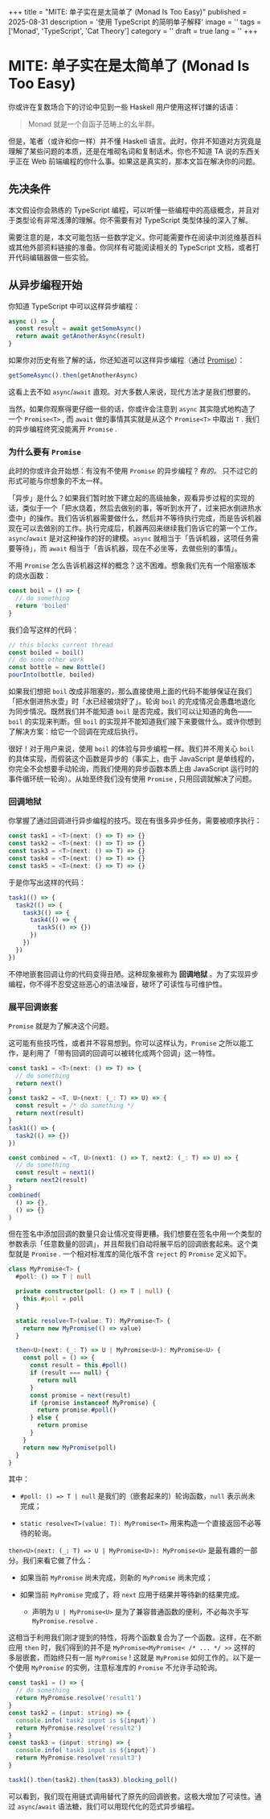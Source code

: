 +++
title = "MITE: 单子实在是太简单了 (Monad Is Too Easy)"
published = 2025-08-31
description = '使用 TypeScript 的简明单子解释'
image = ''
tags = ['Monad', 'TypeScript', 'Cat Theory']
category = ''
draft = true
lang = ''
+++

# MITE: 单子实在是太简单了 (Monad Is Too Easy)

你或许在复数场合下的讨论中见到一些 Haskell 用户使用这样讨嫌的话语：

> Monad 就是一个自函子范畴上的幺半群。

但是，笔者（或许和你一样）并不懂 Haskell 语言。此时，你并不知道对方究竟是理解了某些问题的本质，还是在堆砌名词和复制话术。你也不知道 TA 说的东西关乎正在 Web 前端编程的你什么事。如果这是真实的，那本文旨在解决你的问题。

## 先决条件

本文假设你会熟练的 TypeScript 编程，可以听懂一些编程中的高级概念，并且对于类型论有非常浅薄的理解。你不需要有对 TypeScript 类型体操的深入了解。

需要注意的是，本文可能包括一些数学定义。你可能需要作在阅读中浏览维基百科或其他外部资料链接的准备。你同样有可能阅读相关的 TypeScript 文档，或者打开代码编辑器做一些实验。

## 从异步编程开始

你知道 TypeScript 中可以这样异步编程：

```typescript
async () => {
  const result = await getSomeAsync()
  return await getAnotherAsync(result)
}
```

如果你对历史有些了解的话，你还知道可以这样异步编程（通过 [Promise](https://developer.mozilla.org/en-US/docs/Web/JavaScript/Reference/Global_Objects/Promise)）：

```typescript
getSomeAsync().then(getAnotherAsync)
```

这看上去不如 `async`/`await` 直观。对大多数人来说，现代方法才是我们想要的。

当然，如果你观察得更仔细一些的话，你或许会注意到 `async` 其实隐式地构造了一个 `Promise<T>` , 而 `await` 做的事情其实就是从这个 `Promise<T>` 中取出 `T` . 我们的异步编程终究没能离开 `Promise` .

### 为什么要有 `Promise`

此时的你或许会开始想：有没有不使用 `Promise` 的异步编程？*有的。* 只不过它的形式可能与你想象的不太一样。

「异步」是什么？如果我们暂时放下建立起的高级抽象，观看异步过程的实现的话，类似于一个「把水烧着，然后去做别的事，等听到水开了，过来把水倒进热水壶中」的操作。我们告诉机器需要做什么，然后并不等待执行完成，而是告诉机器现在可以去做别的工作。执行完成后，机器再回来继续我们告诉它的第一个工作。`async`/`await` 是对这种操作的好的建模。`async` 就相当于「告诉机器，这项任务需要等待」，而 `await` 相当于「告诉机器，现在不必坐等，去做些别的事情」。

不用 `Promise` 怎么告诉机器这样的概念？这不困难。想象我们先有一个阻塞版本的烧水函数：

```typescript
const boil = () => {
  // do something
  return 'boiled'
}
```

我们会写这样的代码：

```typescript
// this blocks current thread
const boiled = boil()
// do some other work
const bottle = new Bottle()
pourInto(bottle, boiled)
```

如果我们想把 `boil` 改成非阻塞的，那么直接使用上面的代码不能够保证在我们「把水倒进热水壶」时「水已经被烧好了」。轮询 `boil` 的完成情况会愚蠢地退化为同步情况。既然我们并不能知道 `boil` 是否完成，我们可以让知道的角色—— `boil` 的实现来判断。但 `boil` 的实现并不能知道我们接下来要做什么。或许你想到了解决方案：给它一个回调在完成后执行。

很好！对于用户来说，使用 `boil` 的体验与异步编程一样。我们并不用关心 `boil` 的具体实现，而假装这个函数是异步的（事实上，由于 JavaScript 是单线程的，你完全不会想要手动轮询，而我们使用的异步函数本质上由 JavaScript 运行时的事件循环统一轮询）。从始至终我们没有使用 `Promise` , 只用回调就解决了问题。

### 回调地狱

你掌握了通过回调进行异步编程的技巧。现在有很多异步任务，需要被顺序执行：

```typescript
const task1 = <T>(next: () => T) => {}
const task2 = <T>(next: () => T) => {}
const task3 = <T>(next: () => T) => {}
const task4 = <T>(next: () => T) => {}
const task5 = <T>(next: () => T) => {}
```

于是你写出这样的代码：

```typescript
task1(() => {
  task2(() => {
    task3(() => {
      task4(() => {
        task5(() => {})
      })
    })
  })
})
```

不停地嵌套回调让你的代码变得丑陋。这种现象被称为 **回调地狱** 。为了实现异步编程，你不得不忍受这些恶心的语法噪音，破坏了可读性与可维护性。

### 展平回调嵌套

`Promise` 就是为了解决这个问题。

这可能有些技巧性，或者并不容易想到。你可以这样认为，`Promise` 之所以能工作，是利用了「带有回调的回调可以被转化成两个回调」这一特性。

```typescript
const task1 = <T>(next: () => T) => {
  // do something
  return next()
}
const task2 = <T, U>(next: (_: T) => U) => {
  const result = /* do something */
  return next(result)
}
task1(() => {
  task2(() => {})
})

const combined = <T, U>(next1: () => T, next2: (_: T) => U) => {
  // do something
  const result = next1()
  return next2(result)
}
combined(
  () => {},
  () => {}
)
```

但在签名中添加回调的数量只会让情况变得更糟。我们想要在签名中用一个类型的参数表示「任意数量的回调」，并且帮我们自动将展平后的回调嵌套起来。这个类型就是 `Promise` . 一个相对标准库的简化版不含 `reject` 的 `Promise` 定义如下。

```typescript
class MyPromise<T> {
  #poll: () => T | null

  private constructor(poll: () => T | null) {
    this.#poll = poll
  }

  static resolve<T>(value: T): MyPromise<T> {
    return new MyPromise(() => value)
  }

  then<U>(next: (_: T) => U | MyPromise<U>): MyPromise<U> {
    const poll = () => {
      const result = this.#poll()
      if (result === null) {
        return null
      }
      const promise = next(result)
      if (promise instanceof MyPromise) {
        return promise.#poll()
      } else {
        return promise
      }
    }
    return new MyPromise(poll)
  }
}
```

其中：

- `#poll: () => T | null` 是我们的（嵌套起来的）轮询函数，`null` 表示尚未完成；

- `static resolve<T>(value: T): MyPromise<T>` 用来构造一个直接返回不必等待的轮询。

`then<U>(next: (_: T) => U | MyPromise<U>): MyPromise<U>` 是最有趣的一部分。我们来看它做了什么：

- 如果当前 `MyPromise` 尚未完成，则新的 `MyPromise` 尚未完成；

- 如果当前 `MyPromise` 完成了，将 `next` 应用于结果并等待新的结果完成。
  
  - 声明为 `U | MyPromise<U>` 是为了兼容普通函数的便利，不必每次手写 `MyPromise.resolve` .

这相当于利用我们刚才提到的特性，将两个函数复合为了一个函数。这样，在不断应用 `then` 时，我们得到的并不是 `MyPromise<MyPromise< /* ... */ >>` 这样的多层嵌套，而始终只有一层 `MyPromise` ! 这就是 `MyPromise` 如何工作的。以下是一个使用 `MyPromise` 的实例，注意标准库的 `Promise` 不允许手动轮询。

```typescript
const task1 = () => {
  // do something
  return MyPromise.resolve('result1')
}
const task2 = (input: string) => {
  console.info(`task2 input is ${input}`)
  return MyPromise.resolve('result2')
}
const task3 = (input: string) => {
  console.info(`task3 input is ${input}`)
  return MyPromise.resolve('result3')
}

task1().then(task2).then(task3).blocking_poll()
```

可以看到，我们现在用链式调用替代了原先的回调嵌套。这极大增加了可读性。通过 `async`/`await` 语法糖，我们可以用现代化的范式异步编程。
